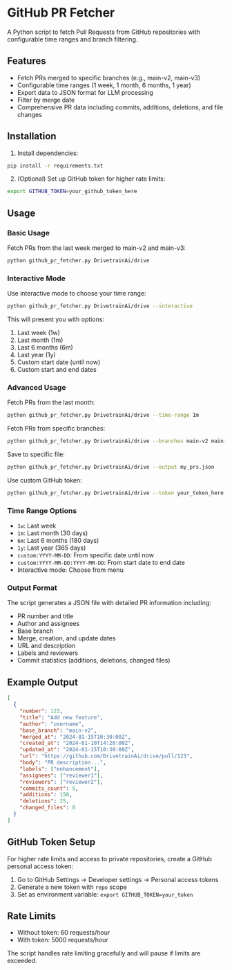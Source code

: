 # GitHub PR Fetcher

A Python script to fetch Pull Requests from GitHub repositories with configurable time ranges and branch filtering.

## Features

- Fetch PRs merged to specific branches (e.g., main-v2, main-v3)
- Configurable time ranges (1 week, 1 month, 6 months, 1 year)
- Export data to JSON format for LLM processing
- Filter by merge date
- Comprehensive PR data including commits, additions, deletions, and file changes

## Installation

1. Install dependencies:
```bash
pip install -r requirements.txt
```

2. (Optional) Set up GitHub token for higher rate limits:
```bash
export GITHUB_TOKEN=your_github_token_here
```

## Usage

### Basic Usage

Fetch PRs from the last week merged to main-v2 and main-v3:
```bash
python github_pr_fetcher.py DrivetrainAi/drive
```

### Interactive Mode

Use interactive mode to choose your time range:
```bash
python github_pr_fetcher.py DrivetrainAi/drive --interactive
```

This will present you with options:
1. Last week (1w)
2. Last month (1m) 
3. Last 6 months (6m)
4. Last year (1y)
5. Custom start date (until now)
6. Custom start and end dates

### Advanced Usage

Fetch PRs from the last month:
```bash
python github_pr_fetcher.py DrivetrainAi/drive --time-range 1m
```

Fetch PRs from specific branches:
```bash
python github_pr_fetcher.py DrivetrainAi/drive --branches main-v2 main-v3 main
```

Save to specific file:
```bash
python github_pr_fetcher.py DrivetrainAi/drive --output my_prs.json
```

Use custom GitHub token:
```bash
python github_pr_fetcher.py DrivetrainAi/drive --token your_token_here
```

### Time Range Options

- `1w`: Last week
- `1m`: Last month (30 days)
- `6m`: Last 6 months (180 days)
- `1y`: Last year (365 days)
- `custom:YYYY-MM-DD`: From specific date until now
- `custom:YYYY-MM-DD:YYYY-MM-DD`: From start date to end date
- Interactive mode: Choose from menu

### Output Format

The script generates a JSON file with detailed PR information including:

- PR number and title
- Author and assignees
- Base branch
- Merge, creation, and update dates
- URL and description
- Labels and reviewers
- Commit statistics (additions, deletions, changed files)

## Example Output

```json
[
  {
    "number": 123,
    "title": "Add new feature",
    "author": "username",
    "base_branch": "main-v2",
    "merged_at": "2024-01-15T10:30:00Z",
    "created_at": "2024-01-10T14:20:00Z",
    "updated_at": "2024-01-15T10:30:00Z",
    "url": "https://github.com/DrivetrainAi/drive/pull/123",
    "body": "PR description...",
    "labels": ["enhancement"],
    "assignees": ["reviewer1"],
    "reviewers": ["reviewer2"],
    "commits_count": 5,
    "additions": 150,
    "deletions": 25,
    "changed_files": 8
  }
]
```

## GitHub Token Setup

For higher rate limits and access to private repositories, create a GitHub personal access token:

1. Go to GitHub Settings → Developer settings → Personal access tokens
2. Generate a new token with `repo` scope
3. Set as environment variable: `export GITHUB_TOKEN=your_token`

## Rate Limits

- Without token: 60 requests/hour
- With token: 5000 requests/hour

The script handles rate limiting gracefully and will pause if limits are exceeded. 